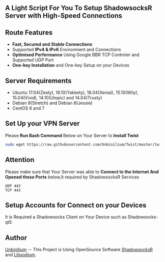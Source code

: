 ## A Light Script For You To Setup ShadowsocksR Server with High-Speed Connections

## Route Features
- **Fast, Secured and Stable Connections**
- Supported **IPv4 & IPv6** Environment and Connections
- **Optimised Performance** Using Google BBR TCP Controler and Supported UDP Port
- **One-key Installation** and One-key Setup on your Devices

## Server Requirements
- Ubuntu 17.04(Zesty), 16.10(Yakkety), 16.04(Xenial), 15.10(Wily), 15.04(Vivid), 14.10(Utopic) and 14.04(Trusty)
- Debian 9(Stretch) and Debian 8(Jessie) 
- CentOS 6 and 7

## Set Up your VPN Server
Please **Run Bash Command** Below on Your Server to **Install Twist**
```bash
sudo wget https://raw.githubusercontent.com/Unbinilium/Twist/master/twist -O twist.sh && chmod -x twist.sh && bash twist.sh
```

## Attention
Please make sure that Your Server was able to **Connect to the Internet And Opened these Ports** below,It required by ShadowsocksR Services
```port
UDP 443
TCP 443
```

## Setup Accounts for Connect on your Devices
It is Required a Shadowsocks Client on Your Device such as Shadowsocks-qt5

## Author
<a href="https://github.com/Unbinilium" target="_blank">Unbinilium</a> --  This Project is Using OpenSource Software <a href="https://github.com/shadowsocksr/shadowsocksr" target="_blank">ShadowsocksR</a> and <a href="https://github.com/jedisct1/libsodium" target="_blank">Libsodium</a>.
